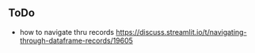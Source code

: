 

## ToDo

- how to navigate thru records
https://discuss.streamlit.io/t/navigating-through-dataframe-records/19605